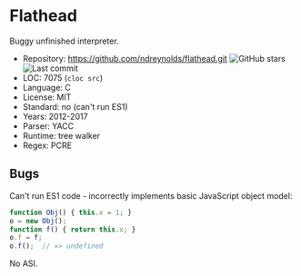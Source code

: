 # Flathead

Buggy unfinished interpreter.

* Repository: https://github.com/ndreynolds/flathead.git <img src="https://img.shields.io/github/stars/ndreynolds/flathead?label=&style=flat-square" alt="GitHub stars" title="GitHub stars"><img src="https://img.shields.io/github/last-commit/ndreynolds/flathead?label=&style=flat-square" alt="Last commit" title="Last commit">
* LOC:        7075 (`cloc src`)
* Language:   C
* License:    MIT
* Standard:   no (can't run ES1)
* Years:      2012-2017
* Parser:     YACC
* Runtime:    tree walker
* Regex:      PCRE

## Bugs

Can't run ES1 code - incorrectly implements basic JavaScript object model:

```javascript
function Obj() { this.x = 1; }
o = new Obj();
function f() { return this.x; }
o.f = f;
o.f();  // => undefined
```

No ASI.
